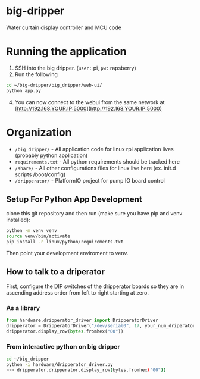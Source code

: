 # big-dripper
Water curtain display controller and MCU code

# Running the application
1. SSH into the big dripper. (`user:` pi, `pw:` rapsberry)
2. Run the following
```bash
cd ~/big-dripper/big_dripper/web-ui/
python app.py
```
4. You can now connect to the webui from the same network at [http://192.168.YOUR.IP:5000](http://192.168.YOUR.IP:5000)

# Organization
- `/big_dripper/` - All application code for linux rpi application lives  (probably python application)
- `requirements.txt` - All python requirements should be tracked here
- `/share/` - All other configurations files for linux live here (ex. init.d scripts /boot/config)
- `/dripperator/` - PlatformIO project for pump IO board control

## Setup For Python App Development
clone this git repository and then run (make sure you have pip and venv installed):

``` bash
python -m venv venv
source venv/bin/activate
pip install -r linux/python/requirements.txt
```

Then point your development enviroment to venv.

## How to talk to a driperator
First, configure the DIP switches of the dripperator boards so they are in ascending address order from left to right starting at zero.

### As a library
```py
from hardware.dripperator_driver import DripperatorDriver
dripperator = DripperatorDriver("/dev/serial0", 17, your_num_driperators_here)
dripperator.display_row(bytes.fromhex("00"))
```

### From interactive python on big dripper
```bash
cd ~/big_dripper
python -i hardware/dripperator_driver.py
>>> dripperator.dripperator.display_row(bytes.fromhex("00"))
```